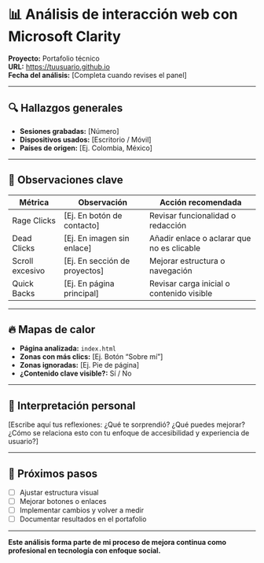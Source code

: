 # 📊 Análisis de interacción web con Microsoft Clarity

**Proyecto:** Portafolio técnico  
**URL:** https://tuusuario.github.io  
**Fecha del análisis:** [Completa cuando revises el panel]

---

## 🔍 Hallazgos generales

- **Sesiones grabadas:** [Número]  
- **Dispositivos usados:** [Escritorio / Móvil]  
- **Países de origen:** [Ej. Colombia, México]

---

## 📌 Observaciones clave

| Métrica            | Observación                          | Acción recomendada                        |
|--------------------|--------------------------------------|-------------------------------------------|
| Rage Clicks        | [Ej. En botón de contacto]           | Revisar funcionalidad o redacción         |
| Dead Clicks        | [Ej. En imagen sin enlace]           | Añadir enlace o aclarar que no es clicable|
| Scroll excesivo    | [Ej. En sección de proyectos]        | Mejorar estructura o navegación           |
| Quick Backs        | [Ej. En página principal]            | Revisar carga inicial o contenido visible |

---

## 🔥 Mapas de calor

- **Página analizada:** `index.html`  
- **Zonas con más clics:** [Ej. Botón “Sobre mí”]  
- **Zonas ignoradas:** [Ej. Pie de página]  
- **¿Contenido clave visible?:** Sí / No

---

## 🧠 Interpretación personal

[Escribe aquí tus reflexiones: ¿Qué te sorprendió? ¿Qué puedes mejorar? ¿Cómo se relaciona esto con tu enfoque de accesibilidad y experiencia de usuario?]

---

## 🚀 Próximos pasos

- [ ] Ajustar estructura visual
- [ ] Mejorar botones o enlaces
- [ ] Implementar cambios y volver a medir
- [ ] Documentar resultados en el portafolio

---

**Este análisis forma parte de mi proceso de mejora continua como profesional en tecnología con enfoque social.**
